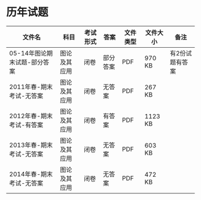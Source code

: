 # 历年试题

文件名|科目|考试形式|答案|文件类型|文件大小|备注
---|---|---|---|---|---|---
05-14年图论期末试题-部分答案|图论及其应用|闭卷|部分答案|PDF|970 KB|有2份试题有答案
2011年春-期末考试-无答案|图论及其应用|闭卷|无答案|PDF|267 KB
2012年春-期末考试-有答案|图论及其应用|闭卷|有答案|PDF|1123 KB
2013年春-期末考试-无答案|图论及其应用|闭卷|无答案|PDF|603 KB
2014年春-期末考试-无答案|图论及其应用|闭卷|无答案|PDF|472 KB
